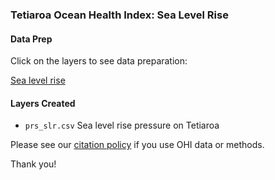 ### Tetiaroa Ocean Health Index: Sea Level Rise

#### Data Prep

Click on the layers to see data preparation:

[Sea level rise](https://ohi-4site.github.io/tet-prep/prep/pressures/slr/v2020/fp_targeted_harvest.html)

#### Layers Created

- `prs_slr.csv` Sea level rise pressure on Tetiaroa

Please see our [citation policy](https://ohi-science.org/citation-policy/) if you use OHI data or methods.

Thank you!